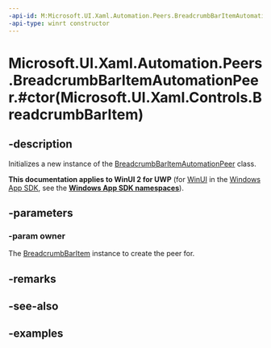 ```yaml
---
-api-id: M:Microsoft.UI.Xaml.Automation.Peers.BreadcrumbBarItemAutomationPeer.#ctor(Microsoft.UI.Xaml.Controls.BreadcrumbBarItem)
-api-type: winrt constructor
---
```


# Microsoft.UI.Xaml.Automation.Peers.BreadcrumbBarItemAutomationPeer.#ctor(Microsoft.UI.Xaml.Controls.BreadcrumbBarItem)

<!--
public BreadcrumbBarItemAutomationPeer (Microsoft.UI.Xaml.Controls.BreadcrumbBarItem owner);
-->


## -description

Initializes a new instance of the [BreadcrumbBarItemAutomationPeer](breadcrumbbaritemautomationpeer.md) class.

**This documentation applies to WinUI 2 for UWP** (for [WinUI](/windows/apps/winui/winui3/) in the [Windows App SDK](/windows/apps/windows-app-sdk/), see the **[Windows App SDK namespaces](/windows/windows-app-sdk/api/winrt/)**).

## -parameters

### -param owner

The [BreadcrumbBarItem](../microsoft.ui.xaml.controls/breadcrumbbaritem.md) instance to create the peer for.

## -remarks

## -see-also

## -examples


